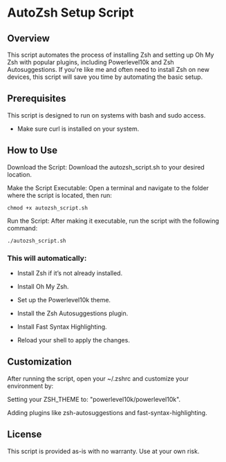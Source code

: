 # AutoZsh Setup Script

## Overview

This script automates the process of installing Zsh and setting up Oh My Zsh with popular plugins, including Powerlevel10k and Zsh Autosuggestions. If you're like me and often need to install Zsh on new devices, this script will save you time by automating the basic setup.
## Prerequisites

This script is designed to run on systems with bash and sudo access.

- Make sure curl is installed on your system.

## How to Use

Download the Script: Download the autozsh_script.sh to your desired location.

Make the Script Executable: Open a terminal and navigate to the folder where the script is located, then run:

    chmod +x autozsh_script.sh

Run the Script: After making it executable, run the script with the following command:

    ./autozsh_script.sh

### This will automatically:

- Install Zsh if it’s not already installed.

- Install Oh My Zsh.

- Set up the Powerlevel10k theme.

- Install the Zsh Autosuggestions plugin.

- Install Fast Syntax Highlighting.

- Reload your shell to apply the changes.

## Customization

After running the script, open your ~/.zshrc and customize your environment by:

Setting your ZSH_THEME to:
    "powerlevel10k/powerlevel10k".

Adding plugins like zsh-autosuggestions and fast-syntax-highlighting.


## License

This script is provided as-is with no warranty. Use at your own risk.
